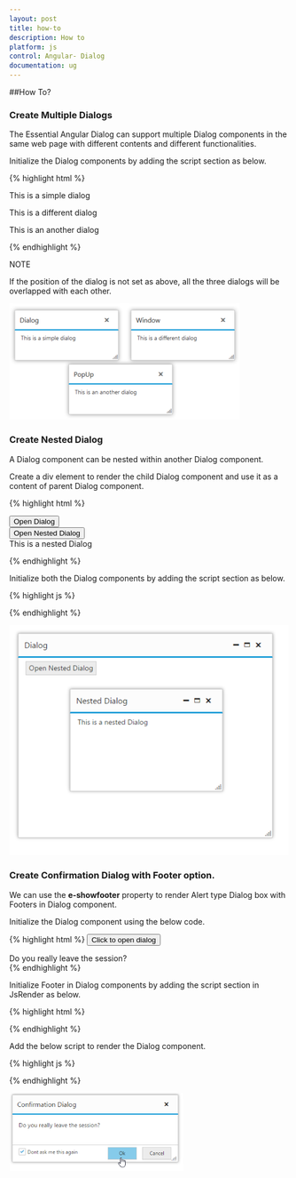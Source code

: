 ```yaml
---
layout: post
title: how-to
description: How to
platform: js
control: Angular- Dialog
documentation: ug
---
```

##How To?

### Create Multiple Dialogs

The Essential Angular Dialog can support multiple Dialog components in the same web page with different contents and different functionalities.

Initialize the Dialog components by adding the script section as below.

{% highlight html %}

<body ng-controller="DialogCtrl">
     <div id="dialog1" ej-dialog title="Dialog" e-position-X="PositonX" e-position-Y="PositonY" e-width="250">
        <p>
            This is a simple dialog
        </p>
    </div>
    <!--dialog 2-->
    <div id="dialog2" ej-dialog title="Window" e-position-X="PositonX1" e-position-Y="PositonY1" e-width="250">
        <p>
            This is a different dialog
        </p>
    </div>
    <!--dialog 3-->
    <div id="dialog3" ej-dialog title="PopUp" e-position-X="PositonX2" e-position-Y="PositonY2" e-width="250">
        <p>
            This is an another dialog
        </p>
    </div>
    <script>
        angular.module('dialogApp', ['ejangular'])
         .controller('DialogCtrl', function ($scope) {
             $scope.PositonX=20,
             $scope.PositonY=20,
             $scope.PositonX1=300,
             $scope.PositonY1=20,
             $scope.PositonX2=150,
             $scope.PositonY2=150
         });
    </script>
</body>
{% endhighlight %}



NOTE

If the position of the dialog is not set as above, all the three dialogs will be overlapped with each other.

![Create Multiple Dialogs](how-to_images\create-multiple-dialogs_img1.png)

### Create Nested Dialog

A Dialog component can be nested within another Dialog component.

Create a div element to render the child Dialog component and use it as a content of parent Dialog component.

{% highlight html %}


<body ng-controller="DialogCtrl">
    <button id="button1" ej-button e-click="openDialog">Open Dialog</button>
    <div id="dialog" ej-dialog e-title="Dialog" e-height="400" e-width="500" e-showoninit="false" e-actionbuttons="Icons">
        <!— button to open the nested dialog -->
        <button id="button2" ej-button e-click="openNestedDialog" class="ejButton">Open Nested Dialog</button>
        <!—nested dialog-->
        <div id="nesteddialog" ej-dialog e-height="200" e-width="300" e-title="Nested Dialog" e-showoninit="false" e-actionbuttons="Icons">
            This is a nested Dialog
        </div>
    </div>
     </body>


{% endhighlight %}



Initialize both the Dialog components by adding the script section as below.

{% highlight js %}


<script>
        angular.module('dialogApp', ['ejangular'])
         .controller('DialogCtrl', function ($scope) {
             $scope.openDialog = function (e) {
                 $("#dialog").ejDialog("open");
             }
             $scope.openNestedDialog = function (e) {
                 $("#nesteddialog").ejDialog("open");
             }
             $scope.Icons = ["close", "maximize", "minimize"]
         });
    </script>



{% endhighlight %}



![](how-to_images\create-nested-dialog_img1.png)

### Create Confirmation Dialog with Footer option.

We can use the **e-showfooter** property to render Alert type Dialog box with Footers in Dialog component.

Initialize the Dialog component using the below code.

{% highlight html %}
                <input type="button" id="Getopen" ej-button value="Click to open dialog"  e-click="onOpoen" />
                    <div id="basicDialog" ej-dialog e-title="Confirmation Dialog">Do you really leave the session?  </div>
{% endhighlight %}



Initialize Footer in Dialog components by adding the script section in JsRender as below.

{% highlight html %}


<script id="sample" type="text/x-jsrender">
    <div class="footerspan" style="float:right"> <button id='btn1'>Ok</button> <button id='btn2'>Cancel</button> </div>
    <div class="condition" style="float:left; margin-left:15px"> <input type="check" id="check1"></div>
</script>


{% endhighlight %}



Add the below script to render the Dialog component.

{% highlight js %}
    <script>
        angular.module('dialogApp', ['ejangular'])
             .controller('DialogCtrl', function ($scope) {
                 $scope.onOpoen = function (e) {
                     $("#basicDialog").ejDialog("open");
                 }
             });
    </script>

{% endhighlight %}



![Create Alert Dialog](how-to_images\create-confirmation-dialog-with-footer-option_img1.png)

